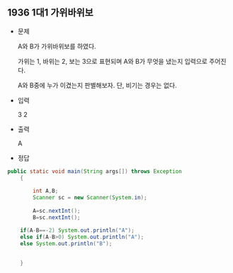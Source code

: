 ## 1936 1대1 가위바위보


* 문제

  A와 B가 가위바위보를 하였다.

  가위는 1, 바위는 2, 보는 3으로 표현되며 A와 B가 무엇을 냈는지 입력으로 주어진다.

  A와 B중에 누가 이겼는지 판별해보자. 단, 비기는 경우는 없다.

   

* 입력

  3 2

* 출력

  A

* 정답

```java
public static void main(String args[]) throws Exception
	{
		
        int A,B;
		Scanner sc = new Scanner(System.in);
		
		A=sc.nextInt();
        B=sc.nextInt();

	if(A-B==-2) System.out.println("A");
    else if(A-B>0) System.out.println("A");
    else System.out.println("B");
        
        
	}
```

